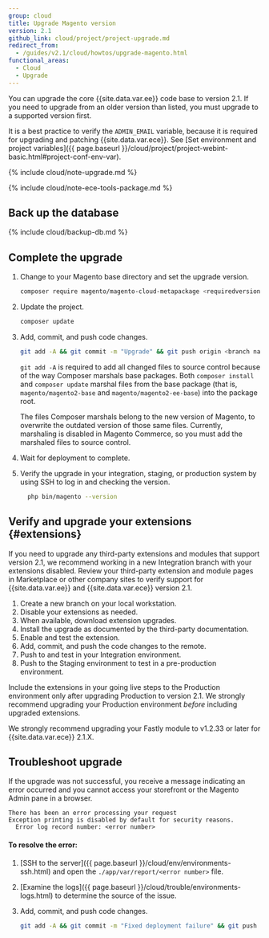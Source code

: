 ```yaml
---
group: cloud
title: Upgrade Magento version
version: 2.1
github_link: cloud/project/project-upgrade.md
redirect_from:
  - /guides/v2.1/cloud/howtos/upgrade-magento.html
functional_areas:
  - Cloud
  - Upgrade
---
```

You can upgrade the core {{site.data.var.ee}} code base to version 2.1. If you need to upgrade from an older version than listed, you must upgrade to a supported version first.

It is a best practice to verify the `ADMIN_EMAIL` variable, because it is required for upgrading and patching {{site.data.var.ece}}. See [Set environment and project variables]({{ page.baseurl }}/cloud/project/project-webint-basic.html#project-conf-env-var).

{% include cloud/note-upgrade.md %}

{% include cloud/note-ece-tools-package.md %}

## Back up the database

{% include cloud/backup-db.md %}

## Complete the upgrade

1.  Change to your Magento base directory and set the upgrade version.

    ```bash
    composer require magento/magento-cloud-metapackage <requiredversion> --no-update
    ```

1.  Update the project.

    ```bash
    composer update
    ```

1.  Add, commit, and push code changes.

    ```bash
    git add -A && git commit -m "Upgrade" && git push origin <branch name>
    ```

    `git add -A` is required to add all changed files to source control because of the way Composer marshals base packages. Both `composer install` and `composer update` marshal files from the base package (that is, `magento/magento2-base` and `magento/magento2-ee-base`) into the package root.

    The files Composer marshals belong to the new version of Magento, to overwrite the outdated version of those same files. Currently, marshaling is disabled in Magento Commerce, so you must add the marshaled files to source control.

1.  Wait for deployment to complete.

1.  Verify the upgrade in your integration, staging, or production system by using SSH to log in and checking the version.

    ```bash
      php bin/magento --version
    ```

## Verify and upgrade your extensions {#extensions}
If you need to upgrade any third-party extensions and modules that support version 2.1, we recommend working in a new Integration branch with your extensions disabled. Review your third-party extension and module pages in Marketplace or other company sites to verify support for {{site.data.var.ee}} and {{site.data.var.ece}} version 2.1.

1.  Create a new branch on your local workstation.
1.  Disable your extensions as needed.
1.  When available, download extension upgrades.
1.  Install the upgrade as documented by the third-party documentation.
1.  Enable and test the extension.
1.  Add, commit, and push the code changes to the remote.
1.  Push to and test in your Integration environment.
1.  Push to the Staging environment to test in a pre-production environment.

Include the extensions in your going live steps to the Production environment only after upgrading Production to version 2.1. We strongly recommend upgrading your Production environment _before_ including upgraded extensions.

We strongly recommend upgrading your Fastly module to v1.2.33 or later for {{site.data.var.ece}} 2.1.X.

## Troubleshoot upgrade
If the upgrade was not successful, you receive a message indicating an error occurred and you cannot access your storefront or the Magento Admin pane in a browser.

```terminal
There has been an error processing your request
Exception printing is disabled by default for security reasons.
  Error log record number: <error number>
```

#### To resolve the error:

1.  [SSH to the server]({{ page.baseurl }}/cloud/env/environments-ssh.html) and open the `./app/var/report/<error number>` file. 

1.  [Examine the logs]({{ page.baseurl }}/cloud/trouble/environments-logs.html) to determine the source of the issue.

1.  Add, commit, and push code changes.

    ```bash
    git add -A && git commit -m "Fixed deployment failure" && git push origin <branch name>
    ```